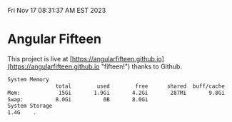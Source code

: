 Fri Nov 17 08:31:37 AM EST 2023

# Angular Fifteen


This project is live at [https://angularfifteen.github.io](https://angularfifteen.github.io "fifteen!") thanks to Github.

```bash
System Memory
               total        used        free      shared  buff/cache   available
Mem:            15Gi       1.9Gi       4.2Gi       287Mi       9.8Gi        13Gi
Swap:          8.0Gi          0B       8.0Gi
System Storage
1.4G	.
